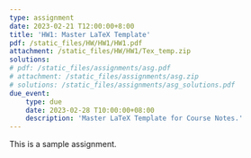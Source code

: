 ```yaml
---
type: assignment
date: 2023-02-21 T12:00:00+8:00
title: 'HW1: Master LaTeX Template'
pdf: /static_files/HW/HW1/HW1.pdf
attachment: /static_files/HW/HW1/Tex_temp.zip
solutions:
# pdf: /static_files/assignments/asg.pdf
# attachment: /static_files/assignments/asg.zip
# solutions: /static_files/assignments/asg_solutions.pdf
due_event: 
    type: due
    date: 2023-02-28 T10:00:00+08:00
    description: 'Master LaTeX Template for Course Notes.'
---
```

This is a sample assignment. 


